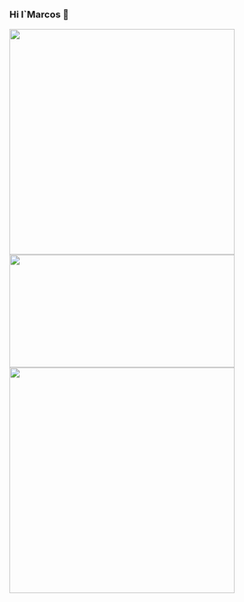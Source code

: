 ### Hi I`Marcos 👋

<div >
  <img width="400" src="https://github-readme-stats.vercel.app/api?username=MarcosApodaca&theme=bear&show_icons=true&hide_border=true&count_private=true" />
  <img width="400" height="200" src="https://github-readme-stats.vercel.app/api/top-langs/?username=MarcosApodaca&theme=bear&show_icons=true&hide_border=true&layout=compact" />

  <img width="400"  src="https://github-readme-streak-stats.herokuapp.com/?user=MarcosApodaca&theme=bear&hide_border=true" />
  
</div>
